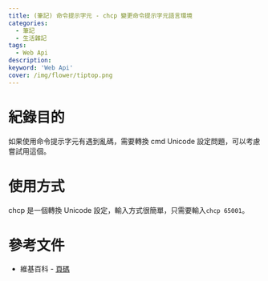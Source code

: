 ```yaml
---
title: (筆記) 命令提示字元 - chcp 變更命令提示字元語言環境
categories: 
  - 筆記 
  - 生活雜記
tags: 
  - Web Api
description:
keyword: 'Web Api'
cover: /img/flower/tiptop.png
---
```


# 紀錄目的
如果使用命令提示字元有遇到亂碼，需要轉換 cmd Unicode 設定問題，可以考慮嘗試用這個。 


# 使用方式
chcp 是一個轉換 Unicode 設定，輸入方式很簡單，只需要輸入```chcp 65001```。


# 參考文件
- 維基百科 - [頁碼](https://zh.wikipedia.org/wiki/%E4%BB%A3%E7%A0%81%E9%A1%B5)

